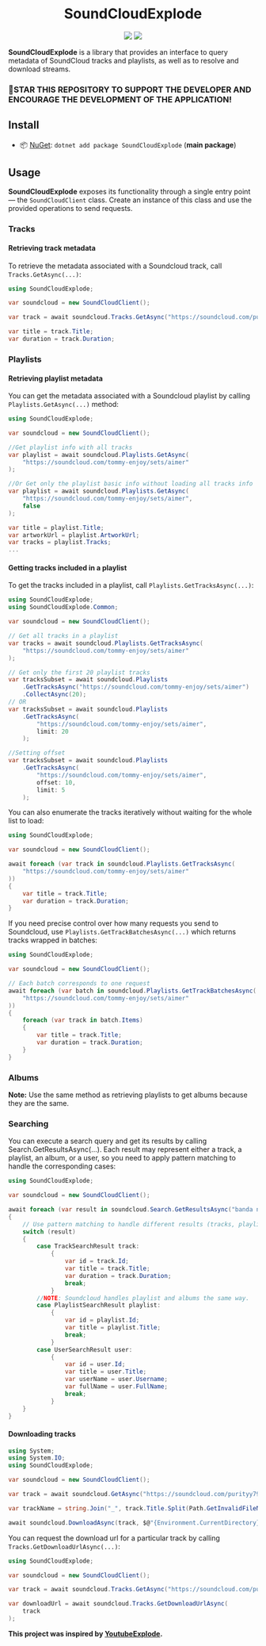 <h1 align="center">
    SoundCloudExplode
</h1>

<p align="center">
   <a href="https://discord.gg/mhxsSMy2Nf"><img src="https://img.shields.io/badge/Discord-7289DA?style=for-the-badge&logo=discord&logoColor=white"></a>
   <a href="https://github.com/jerry08/SoundCloudExplode"><img src="https://img.shields.io/nuget/dt/SoundCloudExplode.svg?label=Downloads&color=%233DDC84&logo=nuget&logoColor=%23fff&style=for-the-badge"></a>
</p>

**SoundCloudExplode** is a library that provides an interface to query metadata of SoundCloud tracks and playlists, as well as to resolve and download streams.

### 🌟STAR THIS REPOSITORY TO SUPPORT THE DEVELOPER AND ENCOURAGE THE DEVELOPMENT OF THE APPLICATION!


## Install

- 📦 [NuGet](https://nuget.org/packages/SoundCloudExplode): `dotnet add package SoundCloudExplode` (**main package**)

## Usage

**SoundCloudExplode** exposes its functionality through a single entry point — the `SoundCloudClient` class.
Create an instance of this class and use the provided operations to send requests.

### Tracks

#### Retrieving track metadata

To retrieve the metadata associated with a Soundcloud track, call `Tracks.GetAsync(...)`:

```csharp
using SoundCloudExplode;

var soundcloud = new SoundCloudClient();

var track = await soundcloud.Tracks.GetAsync("https://soundcloud.com/purityy79/dororo-op-piano-sheet-in-description");

var title = track.Title;
var duration = track.Duration;
```

### Playlists

#### Retrieving playlist metadata

You can get the metadata associated with a Soundcloud playlist by calling `Playlists.GetAsync(...)` method:

```csharp
using SoundCloudExplode;

var soundcloud = new SoundCloudClient();

//Get playlist info with all tracks
var playlist = await soundcloud.Playlists.GetAsync(
    "https://soundcloud.com/tommy-enjoy/sets/aimer"
);

//Or Get only the playlist basic info without loading all tracks info
var playlist = await soundcloud.Playlists.GetAsync(
    "https://soundcloud.com/tommy-enjoy/sets/aimer",
    false
);

var title = playlist.Title;
var artworkUrl = playlist.ArtworkUrl;
var tracks = playlist.Tracks;
...
```

#### Getting tracks included in a playlist

To get the tracks included in a playlist, call `Playlists.GetTracksAsync(...)`:

```csharp
using SoundCloudExplode;
using SoundCloudExplode.Common;

var soundcloud = new SoundCloudClient();

// Get all tracks in a playlist
var tracks = await soundcloud.Playlists.GetTracksAsync(
    "https://soundcloud.com/tommy-enjoy/sets/aimer"
);

// Get only the first 20 playlist tracks
var tracksSubset = await soundcloud.Playlists
    .GetTracksAsync("https://soundcloud.com/tommy-enjoy/sets/aimer")
    .CollectAsync(20);
// OR
var tracksSubset = await soundcloud.Playlists
    .GetTracksAsync(
        "https://soundcloud.com/tommy-enjoy/sets/aimer",
        limit: 20
    );

//Setting offset
var tracksSubset = await soundcloud.Playlists
    .GetTracksAsync(
        "https://soundcloud.com/tommy-enjoy/sets/aimer",
        offset: 10,
        limit: 5
    );
```

You can also enumerate the tracks iteratively without waiting for the whole list to load:

```csharp
using SoundCloudExplode;

var soundcloud = new SoundCloudClient();

await foreach (var track in soundcloud.Playlists.GetTracksAsync(
    "https://soundcloud.com/tommy-enjoy/sets/aimer"
))
{
    var title = track.Title;
    var duration = track.Duration;
}
```

If you need precise control over how many requests you send to Soundcloud, use `Playlists.GetTrackBatchesAsync(...)` which returns tracks wrapped in batches:

```csharp
using SoundCloudExplode;

var soundcloud = new SoundCloudClient();

// Each batch corresponds to one request
await foreach (var batch in soundcloud.Playlists.GetTrackBatchesAsync(
    "https://soundcloud.com/tommy-enjoy/sets/aimer"
))
{
    foreach (var track in batch.Items)
    {
        var title = track.Title;
        var duration = track.Duration;
    }
}
```

### Albums
**Note:** Use the same method as retrieving playlists to get albums because they are the same. 

### Searching
You can execute a search query and get its results by calling Search.GetResultsAsync(...). Each result may represent either a track, a playlist, an album, or a user, so you need to apply pattern matching to handle the corresponding cases:

```csharp
using SoundCloudExplode;

var soundcloud = new SoundCloudClient();

await foreach (var result in soundcloud.Search.GetResultsAsync("banda neira"))
{
    // Use pattern matching to handle different results (tracks, playlists, users)
    switch (result)
    {
        case TrackSearchResult track:
            {
                var id = track.Id;
                var title = track.Title;
                var duration = track.Duration;
                break;
            }
        //NOTE: Soundcloud handles playlist and albums the same way.
        case PlaylistSearchResult playlist:
            {
                var id = playlist.Id;
                var title = playlist.Title;
                break;
            }
        case UserSearchResult user:
            {
                var id = user.Id;
                var title = user.Title;
                var userName = user.Username;
                var fullName = user.FullName;
                break;
            }
    }
}
```

#### Downloading tracks

```csharp
using System;
using System.IO;
using SoundCloudExplode;

var soundcloud = new SoundCloudClient();

var track = await soundcloud.GetAsync("https://soundcloud.com/purityy79/dororo-op-piano-sheet-in-description");

var trackName = string.Join("_", track.Title.Split(Path.GetInvalidFileNameChars()));

await soundcloud.DownloadAsync(track, $@"{Environment.CurrentDirectory}\Download\{trackName}.mp3");
```


You can request the download url for a particular track by calling `Tracks.GetDownloadUrlAsync(...)`:

```csharp
using SoundCloudExplode;

var soundcloud = new SoundCloudClient();

var track = await soundcloud.Tracks.GetAsync("https://soundcloud.com/purityy79/dororo-op-piano-sheet-in-description");

var downloadUrl = await soundcloud.Tracks.GetDownloadUrlAsync(
    track
);
```

**This project was inspired by [YoutubeExplode](https://github.com/Tyrrrz/YoutubeExplode).**
